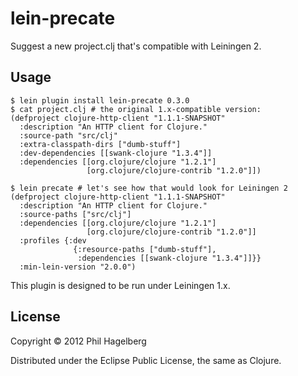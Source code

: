 # lein-precate

Suggest a new project.clj that's compatible with Leiningen 2.

## Usage

```
$ lein plugin install lein-precate 0.3.0
$ cat project.clj # the original 1.x-compatible version:
(defproject clojure-http-client "1.1.1-SNAPSHOT"
  :description "An HTTP client for Clojure."
  :source-path "src/clj"
  :extra-classpath-dirs ["dumb-stuff"]
  :dev-dependencies [[swank-clojure "1.3.4"]]
  :dependencies [[org.clojure/clojure "1.2.1"]
                 [org.clojure/clojure-contrib "1.2.0"]])

$ lein precate # let's see how that would look for Leiningen 2
(defproject clojure-http-client "1.1.1-SNAPSHOT"
  :description "An HTTP client for Clojure."
  :source-paths ["src/clj"]
  :dependencies [[org.clojure/clojure "1.2.1"]
                 [org.clojure/clojure-contrib "1.2.0"]]
  :profiles {:dev
              {:resource-paths ["dumb-stuff"],
               :dependencies [[swank-clojure "1.3.4"]]}}
  :min-lein-version "2.0.0")
```

This plugin is designed to be run under Leiningen 1.x.

## License

Copyright © 2012 Phil Hagelberg

Distributed under the Eclipse Public License, the same as Clojure.
